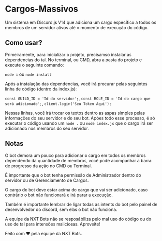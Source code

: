 # Cargos-Massivos
Um sistema em Discord.js V14 que adiciona um cargo específico a todos os membros de um servidor ativos até o momento de execução do código.

## Como usar? 
Primeiramente, para inicializar o projeto, precisamso instalar as dependencias do tal. 
No terminal, ou CMD, abra a pasta do projeto e execute o seguinte comando:

`node i` ou `node install`

Após a instalação das dependencias, você irá procurar pelas seguintes linha de código (dentro da index.js):

`const GUILD_ID = 'Id do servidor';`,
`const ROLE_ID = 'Id do cargo que será adicionado';`,
`client.login('Seu Token Aqui');`

Nessas linhas, você irá trocar os textos dentro as aspas simples pelas informações do seu servidor e do seu bot. Apóes todo esse processo, é só executar o código usando um `node .` ou `node index.js` que o cargo irá ser adicionado nos membros do seu servidor.

## Notas

O bot demora um pouco para adicionar o cargo em todos os membros dependendo da quantidade de membros, você pode acompanhar a barra de progresso da ação no CMD ou Terminal.

É importante que o bot tenha permissão de Administrador dentro do servidor ou de Gerenciamento de Cargos.

O cargo do bot deve estar acima do cargo que vai ser adicionado, caso contrário o bot não funcionará e irá parar a execução.

Também é importante lembrar de ligar todas as intents do bot pelo painel de desenvolvedor do discord, sem elas o bot não funciona.

A equipe da NXT Bots não se resposábiliza pelo mal uso do código ou do uso de tal para intensões maliciosas. Aproveite!

Feito com ❤ pela equipe da NXT Bots.
